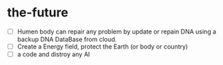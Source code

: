 # the-future

- [ ] Humen body can repair any problem by update or repain DNA using a backup DNA DataBase from cloud.
- [ ] Create a Energy field, protect the Earth (or body or country)
- [ ] a code and distroy any AI

